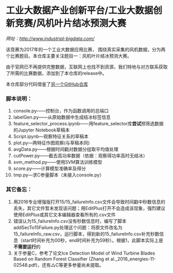 # 工业大数据产业创新平台/工业大数据创新竞赛/风机叶片结冰预测大赛

*网址：http://www.industrial-bigdata.com/*

该竞赛为2017年的一个工业大数据应用比赛， 围绕真实采集的风机数据，分为两个比赛题目。本仓库主要关注题目一：风机叶片结冰预测大赛。

由于官网已不再提供完整数据，互联网上也找不到资源，我们特地与对方联系获取了所需的比赛数据，添加到了本仓库的release中。

本仓库部分代码借鉴了[另一个GitHub仓库](https://github.com/BreezeDoo/Industrial_big_data_contest)

### 脚本说明：

1. console.py——控制台，作为函数调用的总端口
2. labelGen.py——从原始数据中生成结冰标签信息
3. feature_selector_process.ipynb——用feature_selector库**尝试**预筛选数据的Jupyter Notebook草稿本
4. Script.ipynb—观察特征关系的草稿本
5. plot.py—两特征作图观察(与草稿本同)
6. avgData.py——根据时间戳对数据分组取平均值处理
7. cutPower.py——截去高功率数据（依据：观察得功率高时无结冰）
8. svm_method.py——使用SVM算法训练模型
9. score.py——计算模型准确率及得分
10. tmp.py—求C参量脚本（未接入console.py）

### 其它备忘：

1. 用2016专业增强版打开15/15_failureInfo.csv文件会导致时间戳中秒数信息的丢失，其它文件暂未发现该问题；用EditPlus打开不会造成该现象，强烈建议使用EditPlus或其它文本编辑器查看所有的.csv文件
2. 错误认为15_failureInfo.csv没有秒数信息时，编写了脚本addSecTo15Failure.py处理这个问题：将原文件改名为15_failureInfo_raw.csv，运行脚本，得到新的15_failureInfo.csv补充秒数信息（start时间补充为00秒，end时间补充为59秒）。根据1，此脚本实际上是**不需要运行**的
3. 关于参量C，参考了论文Ice Detection Model of Wind Turbine Blades Based on Random Forest Classifier (Zhang et al._2018_energies-11-02548.pdf)，还有△C等更多参量尚未提取。
